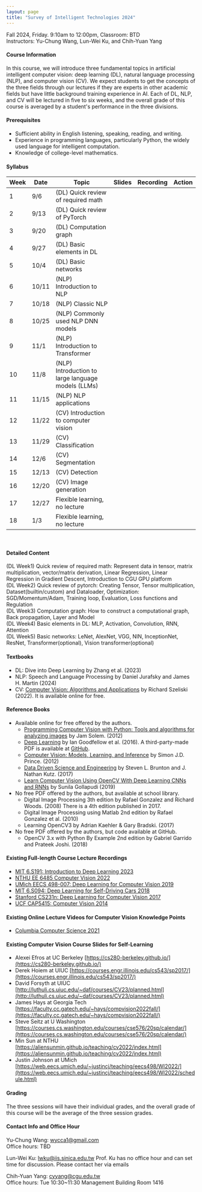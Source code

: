 ```yaml
---
layout: page
title: "Survey of Intelligent Technologies 2024"
---
```


Fall 2024, Friday. 9:10am to 12:00pm, Classroom: BTD <br/>
Instructors: Yu-Chung Wang, Lun-Wei Ku, and Chih-Yuan Yang

#### Course Information

In this course, we will introduce three fundamental topics in artificial intelligent computer vision: deep learning (DL), natural language processing (NLP), and computer vision (CV). We expect students to get the concepts of the three fields through our lectures if they are experts in other academic fields but have little background training experience in AI. Each of DL, NLP, and CV will be lectured in five to six weeks, and the overall grade of this course is averaged by a student's performance in the three divisions.

#### Prerequisites

- Sufficient ability in English listening, speaking, reading, and writing. 
- Experience in programming languages, particularly Python, the widely used language for intelligent computation. 
- Knowledge of college-level mathematics.


#### Syllabus

|Week|Date|Topic                   |Slides   |Recording | Action |
|---|---|---|---|---|---|
|1   |9/6        | (DL) Quick review of required math          |      |          |                              |
|2   |9/13       | (DL) Quick review of PyTorch                |      |          |                              |
|3   |9/20       | (DL) Computation graph                      |      |          |                              |
|4   |9/27       | (DL) Basic elements in DL                   |      |          |                              |
|5   |10/4       | (DL) Basic networks                         |      |          |                              |
|6   |10/11      | (NLP) Introduction to NLP                   |      |          |                              |
|7   |10/18      | (NLP) Classic NLP                           |      |          |                              |
|8   |10/25      | (NLP) Commonly used NLP DNN models          |      |          |                              |
|9   |11/1       | (NLP) Introduction to Transformer           |      |          |                              |
|10  |11/8       | (NLP) Introduction to large language models (LLMs) |      |          |                              | 
|11  |11/15      | (NLP) NLP applications                      |      |          |                              |
|12  |11/22      | (CV) Introduction to computer vision        |      |          |                              |
|13  |11/29      | (CV) Classification                         |      |          |                              |
|14  |12/6       | (CV) Segmentation                           |      |          |                              |
|15  |12/13      | (CV) Detection                              |      |          |                              |
|16  |12/20      | (CV) Image generation                       |      |          |                              |
|17  |12/27      | Flexible learning, no lecture               |      |          |                              |
|18  |1/3        | Flexible learning, no lecture               |      |          |                              |

<br/>

#### Detailed Content

(DL Week1) Quick review of required math: Represent data in tensor, matrix multiplication, vector/matrix derivation, Linear Regression, Linear Regression in Gradient Descent, Introduction to CGU GPU platform <br/>
(DL Week2) Quick review of pytorch: Creating Tensor, Tensor multiplication, Dataset(builtin/custom) and Dataloader, Optimization: SGD/Momentum/Adam, Training loop, Evaluation, Loss functions and Regulation <br/>
(DL Week3) Computation graph: How to construct a computational graph, Back propagation, Layer and Model <br/>
(DL Week4) Basic elements in DL: MLP, Activation, Convolution, RNN, Attention <br/>
(DL Week5) Basic networks: LeNet, AlexNet, VGG, NIN, InceptionNet, ResNet, Transformer(optional), Vision transformer(optional) <br/>

#### Textbooks

- DL: Dive into Deep Learning by Zhang et al. (2023)
- NLP: Speech and Language Processing by Daniel Jurafsky and James H. Martin (2024)
- CV: [Computer Vision: Algorithms and Applications](http://szeliski.org/Book/) by Richard Szeliski (2022). It is available online for free.


#### Reference Books
- Available online for free offered by the authors.
  - [Programming Computer Vision with Python: Tools and algorithms for analyzing images](http://programmingcomputervision.com/) by Jam Solem. (2012)
  - [Deep Learning](https://www.deeplearningbook.org/) by Ian Goodfellow et al. (2016). A third-party-made PDF is available at [GitHub](https://github.com/janishar/mit-deep-learning-book-pdf/blob/master/complete-book-bookmarked-pdf/deeplearningbook.pdf).
  - [Computer Vision: Models, Learning, and Inference](http://www.computervisionmodels.com/) by Simon J.D. Prince. (2012)
  - [Data Driven Science and Engineering](http://databookuw.com/databook.pdf) by Steven L. Brunton and J. Nathan Kutz. (2017)
  - [Learn Computer Vision Using OpenCV With Deep Learning CNNs and RNNs](https://link.springer.com/book/10.1007/978-1-4842-4261-2) by Sunila Gollapudi (2019)
- No free PDF offered by the authors, but available at school library.
  - Digital Image Processing 3th edition by Rafael Gonzalez and Richard Woods. (2008) There is a 4th edition published in 2017.
  - Digital Image Processing using Matlab 2nd edition by Rafael Gonzalez et al. (2010)
  - Learning OpenCV3 by Adrian Kaehler & Gary Bradski. (2017)
- No free PDF offered by the authors, but code available at GitHub.
  - OpenCV 3.x with Python By Example 2nd edition by Gabriel Garrido and Prateek Joshi. (2018)
  
#### Existing Full-length Course Lecture Recordings
- [MIT 6.S191: Introduction to Deep Learning 2023](http://introtodeeplearning.com/)
- [NTHU EE 6485 Computer Vision 2022](https://aliensunmin.github.io/teaching/cv2022/index.html)
- [UMich EECS 498-007: Deep Learning for Computer Vision 2019](https://www.youtube.com/playlist?list=PL5-TkQAfAZFbzxjBHtzdVCWE0Zbhomg7r)
- [MIT 6.S094: Deep Learning for Self-Driving Cars 2018](https://www.youtube.com/watch?v=-6INDaLcuJY&list=PLts9ZnoIwN9MJOXSFal2wFImRjfUhmYSP)
- [Stanford CS231n: Deep Learning for Computer Vision 2017](https://www.youtube.com/playlist?list=PL3FW7Lu3i5JvHM8ljYj-zLfQRF3EO8sYv)
- [UCF CAP5415: Computer Vision 2014](https://www.youtube.com/playlist?list=PLd3hlSJsX_ImKP68wfKZJVIPTd8Ie5u-9)

#### Existing Online Lecture Videos for Computer Vision Knowledge Points
- [Columbia Computer Science 2021](https://www.youtube.com/@firstprinciplesofcomputerv3258)

#### Existing Computer Vision Course Slides for Self-Learning
- Alexei Efros at UC Berkeley [https://cs280-berkeley.github.io/](https://cs280-berkeley.github.io/)
- Derek Hoiem at UIUC [https://courses.engr.illinois.edu/cs543/sp2017/](https://courses.engr.illinois.edu/cs543/sp2017/)
- David Forsyth at UIUC [http://luthuli.cs.uiuc.edu/~daf/courses/CV23/planned.html](http://luthuli.cs.uiuc.edu/~daf/courses/CV23/planned.html)
- James Hays at Georgia Tech [https://faculty.cc.gatech.edu/~hays/compvision2022fall/](https://faculty.cc.gatech.edu/~hays/compvision2022fall/)
- Steve Seitz at U Washington [https://courses.cs.washington.edu/courses/cse576/20sp/calendar/](https://courses.cs.washington.edu/courses/cse576/20sp/calendar/)
- Min Sun at NTHU [https://aliensunmin.github.io/teaching/cv2022/index.html](https://aliensunmin.github.io/teaching/cv2022/index.html)
- Justin Johnson at UMich [https://web.eecs.umich.edu/~justincj/teaching/eecs498/WI2022/](https://web.eecs.umich.edu/~justincj/teaching/eecs498/WI2022/schedule.html)

#### Grading
The three sessions will have their individual grades, and the overall grade of this course will be the average of the three session grades. 

#### Contact Info and Office Hour
Yu-Chung Wang: wycca1@gmail.com <br/>
Office hours: TBD<br/>

Lun-Wei Ku: lwku@iis.sinica.edu.tw
Prof. Ku has no office hour and can set time for discussion. Please contact her via emails<br/>

Chih-Yuan Yang: cyyang@cgu.edu.tw <br/>
Office hours: Tue 10:30~11:30 Management Building Room 1416<br/>
